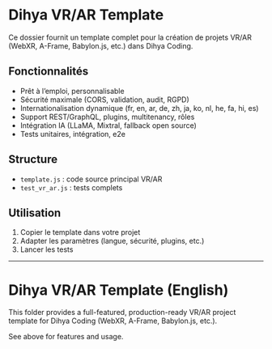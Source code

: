 # Dihya VR/AR Template

Ce dossier fournit un template complet pour la création de projets VR/AR (WebXR, A-Frame, Babylon.js, etc.) dans Dihya Coding.

## Fonctionnalités
- Prêt à l’emploi, personnalisable
- Sécurité maximale (CORS, validation, audit, RGPD)
- Internationalisation dynamique (fr, en, ar, de, zh, ja, ko, nl, he, fa, hi, es)
- Support REST/GraphQL, plugins, multitenancy, rôles
- Intégration IA (LLaMA, Mixtral, fallback open source)
- Tests unitaires, intégration, e2e

## Structure
- `template.js` : code source principal VR/AR
- `test_vr_ar.js` : tests complets

## Utilisation
1. Copier le template dans votre projet
2. Adapter les paramètres (langue, sécurité, plugins, etc.)
3. Lancer les tests

---

# Dihya VR/AR Template (English)

This folder provides a full-featured, production-ready VR/AR project template for Dihya Coding (WebXR, A-Frame, Babylon.js, etc.).

See above for features and usage.
